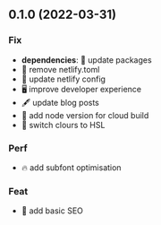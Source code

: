 ## 0.1.0 (2022-03-31)

### Fix

- **dependencies**: 💫 update packages
- 💫 remove netlify.toml
- 💫 update netlify config
- 🖥 improve developer experience
- 🖋 update blog posts
- 🐝 add node version for cloud build
- 💫 switch clours to HSL

### Perf

- 🔥 add subfont optimisation

### Feat

- 🤖 add basic SEO

